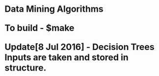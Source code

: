 <h1> Data Mining Algorithms

To build - $make

Update[8 Jul 2016] - Decision Trees
<n>Inputs are taken and stored in structure.
